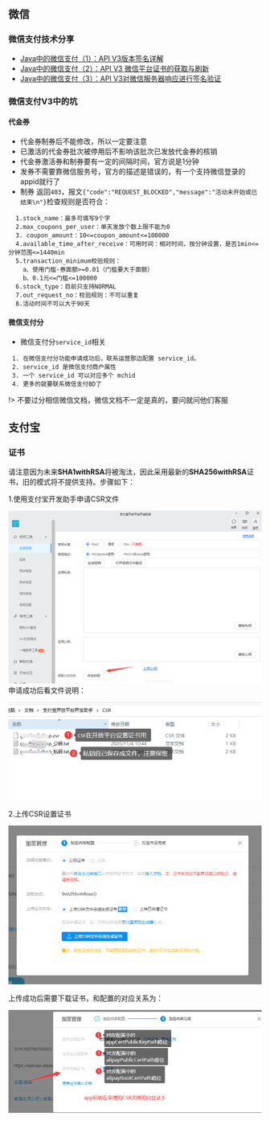 ## 微信
### 微信支付技术分享
- [Java中的微信支付（1）：API V3版本签名详解](https://mp.weixin.qq.com/s/iiTCr57FgbAb6s0P0hT-9Q)
- [Java中的微信支付（2）：API V3 微信平台证书的获取与刷新](https://mp.weixin.qq.com/s/O_YcnIRcl2MltElBupm3Hg)
- [Java中的微信支付（3）：API V3对微信服务器响应进行签名验证](https://mp.weixin.qq.com/s/cb2eTTRjHifNYUGpQETMCQ)
### 微信支付V3中的坑
#### 代金券
- 代金券制券后不能修改，所以一定要注意
- 已激活的代金券批次被停用后不影响该批次已发放代金券的核销 
- 代金券激活券和制券要有一定的间隔时间，官方说是1分钟
- 发券不需要靠微信服务号，官方的描述是错误的，有一个支持微信登录的appid就行了
- 制券 返回`403`，报文`{"code":"REQUEST_BLOCKED","message":"活动未开始或已结束\n"}`检查规则是否符合：
 ```
   1.stock_name：最多可填写9个字
   2.max_coupons_per_user：单天发放个数上限不能为0
   3. coupon_amount：10<=coupon_amount<=100000
   4.available_time_after_receive：可用时间：相对时间，按分钟设置，是否1min<=分钟范围<=1440min
   5.transaction_minimum校验规则：
     a、使用门槛-券面额>=0.01（门槛要大于面额）
     b、0.1元<=门槛<=100000
   6.stock_type：目前只支持NORMAL
   7.out_request_no：校验规则：不可以重复
   8.活动时间不可以大于90天 
 ```
#### 微信支付分
- 微信支付分`service_id`相关
```
 1. 在微信支付分功能申请成功后，联系运营那边配置 service_id。
 2. service_id 是微信支付商户属性
 3. 一个 service_id 可以对应多个 mchid
 4. 更多的就要联系微信支付BD了
```

!> 不要过分相信微信文档，微信文档不一定是真的，要问就问他们客服

## 支付宝

### 证书

请注意因为未来**SHA1withRSA**将被淘汰，因此采用最新的**SHA256withRSA**证书，旧的模式将不提供支持。步骤如下：

1.使用支付宝开发助手申请CSR文件

![先申请密钥对，再申请csr](./img/csr.png)
申请成功后看文件说明：

![](./img/file_info.png)

2.上传CSR设置证书

![](./img/set.png)

上传成功后需要下载证书，和配置的对应关系为：

![](./img/cert_path.png)

